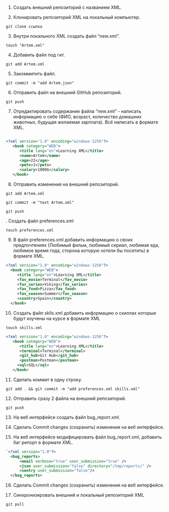  1.  Создать внешний репозиторий c названием XML.
 
 2. Клонировать репозиторий XML на локальный компьютер.
 
 `git clone ссылка`
 
 3. Внутри локального XML создать файл “new.xml”.
 
 `touch "Artem.xml"`
 
 4. Добавить файл под гит.
 
 `git add Artem.xml`
 
 5. Закоммитить файл.
 
 `git commit -m "add Artem.json"`
 
 6. Отправить файл на внешний GitHub репозиторий.
 
 `git push`
 
 7. Отредактировать содержание файла “new.xml” - написать информацию о себе (ФИО, возраст, количество домашних животных, будущая желаемая зарплата). Всё написать в формате XML.

```xml

<?xml version="1.0" encoding="windows-1250"?>
   <book category="WEB">
      <title lang="en">Learning XML</title>
      <name>Artem</name>
      <age>22</age>
      <pets>1</pets>
      <salary>1000$</salary>
   </book>

```

8. Отправить изменения на внешний репозиторий.

`git add Artem.xml`

`git commit -m "text Artem.xml"`

`git push`
 
 . Создать файл preferences.xml
 
 `touch preferences.xml`
 
 9. В файл preferences.xml добавить информацию о своих предпочтениях (Любимый фильм, любимый сериал, любимая еда, любимое время года, сторона которую хотели бы посетить) в формате XML.
 
 ```xml
 <?xml version="1.0" encoding="windows-1250"?>
   <book category="WEB">
      <title lang="en">Learning XML</title>
      <fav_movie>Terminal</fav_movie>
      <fav_series>Viking</fav_series>
      <fav_food>Pizza</fav_food>
      <fav_season>Summer</fav_season>
      <country>Spain</country>
   </book>
```

 10. Создать файл sklls.xml добавить информацию о скиллах которые будут изучены на курсе в формате XML
 
 `touch skills.xml`
 
```xml
<?xml version="1.0" encoding="windows-1250"?>
   <book category="WEB">
      <title lang="en">Learning XML</title>
      <terminal>Terminal</terminal>
      <git_hub>Git Hub</git_hub>
      <postman>Postman</postman>
     <sql>SQL</sql>
   </book>
```

 11. Сделать коммит в одну строку.
 
 `git add . && git commit -m "add preferences.xml skills.xml"`
 
 
 12. Отправить сразу 2 файла на внешний репозиторий.
 
 `git push`
 
 13. На веб интерфейсе создать файл bug_report.xml.
 
 14. Сделать Commit changes (сохранить) изменения на веб интерфейсе.
 
 15. На веб интерфейсе модифицировать файл bug_report.xml, добавить баг репорт в формате XML.
 
 ```xml
 `<?xml version="1.0"?>
   <bug_reports>
       <email verbose="true" user_submission="true" />
       <json user_submission="false" directory="/tmp/reports/" />
       <sentry user_submission="false"/>
   </bug_reports>
```
 
 16. Сделать Commit changes (сохранить) изменения на веб интерфейсе.
 
 17. Синхронизировать внешний и локальный репозиторий XML
 
 `git pull`
